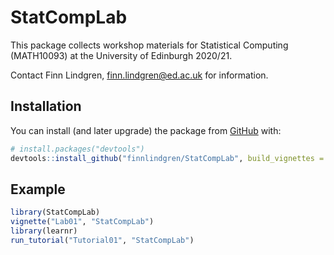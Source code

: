 
<!-- README.md is generated from README.Rmd. Please edit that file -->

# StatCompLab

<!-- badges: start -->
<!-- badges: end -->

This package collects workshop materials for Statistical Computing
(MATH10093) at the University of Edinburgh 2020/21.

Contact Finn Lindgren, <finn.lindgren@ed.ac.uk> for information.

## Installation

You can install (and later upgrade) the package from
[GitHub](https://github.com/) with:

``` r
# install.packages("devtools")
devtools::install_github("finnlindgren/StatCompLab", build_vignettes = TRUE)
```

## Example

``` r
library(StatCompLab)
vignette("Lab01", "StatCompLab")
library(learnr)
run_tutorial("Tutorial01", "StatCompLab")
```
